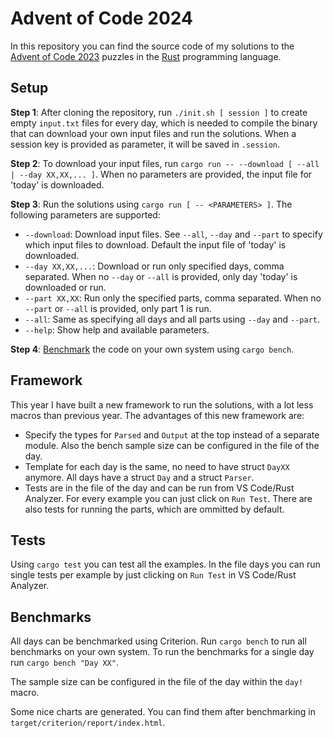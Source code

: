 # Advent of Code 2024

In this repository you can find the source code of my solutions to the [Advent of Code 2023](https://adventofcode.com/2023) puzzles in the [Rust](https://www.rust-lang.org/) programming language.

## Setup

**Step 1**: After cloning the repository, run `./init.sh [ session ]` to create empty `input.txt` files for every day, which is needed to compile the binary that can download your own input files and run the solutions. When a session key is provided as parameter, it will be saved in `.session`.

**Step 2**: To download your input files, run `cargo run -- --download [ --all | --day XX,XX,... ]`. When no parameters are provided, the input file for 'today' is downloaded.

**Step 3**: Run the solutions using `cargo run [ -- <PARAMETERS> ]`. The following parameters are supported:
* `--download`:         Download input files. See `--all`, `--day` and `--part` to specify which input files to download.
                        Default the input file of 'today' is downloaded.
* `--day XX,XX,...`:    Download or run only specified days, comma separated. When no `--day` or `--all` is provided, only day 'today' is downloaded or run.
* `--part XX,XX`:       Run only the specified parts, comma separated. When no `--part` or `--all` is provided, only part 1 is run.
* `--all`:              Same as specifying all days and all parts using `--day` and `--part`.
* `--help`:             Show help and available parameters.

**Step 4**: [Benchmark](#benchmarks) the code on your own system using `cargo bench`.

## Framework

This year I have built a new framework to run the solutions, with a lot less macros than previous year. The advantages of this new framework are:
* Specify the types for `Parsed` and `Output` at the top instead of a separate module. Also the bench sample size can be configured in the file of the day.
* Template for each day is the same, no need to have struct `DayXX` anymore. All days have a struct `Day` and a struct `Parser`.
* Tests are in the file of the day and can be run from VS Code/Rust Analyzer. For every example you can just click on `Run Test`. There are also
  tests for running the parts, which are ommitted by default.

## Tests

Using `cargo test` you can test all the examples. In the file days you can run single tests per example by just clicking on `Run Test` in VS Code/Rust Analyzer.

## Benchmarks

All days can be benchmarked using Criterion. Run `cargo bench` to run all benchmarks on your own system.
To run the benchmarks for a single day run `cargo bench "Day XX"`.

The sample size can be configured in the file of the day within the `day!` macro.

Some nice charts are generated. You can find them after benchmarking in `target/criterion/report/index.html`.

